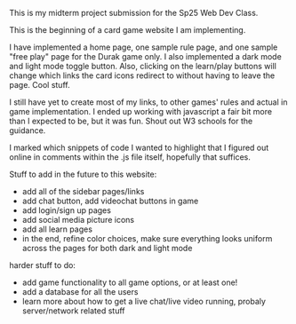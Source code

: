 This is my midterm project submission for the Sp25 Web Dev Class.

This is the beginning of a card game website I am implementing.

I have implemented a home page, one sample rule page, and one sample "free play" page for the Durak game only. I also implemented a dark mode and light mode toggle button. Also, clicking on the learn/play buttons will change which links the card icons redirect to without having to leave the page. Cool stuff.

I still have yet to create most of my links, to other games' rules and actual in game implementation. I ended up working with javascript a fair bit more than I expected to be, but it was fun. Shout out W3 schools for the guidance. 

I marked which snippets of code I wanted to highlight that I figured out online in comments within the .js file itself, hopefully that suffices.


Stuff to add in the future to this website:

- add all of the sidebar pages/links
- add chat button, add videochat buttons in game
- add login/sign up pages
- add social media picture icons
- add all learn pages
- in the end, refine color choices, make sure everything looks uniform across the pages for both dark and light mode


harder stuff to do:
- add game functionality to all game options, or at least one!
- add a database for all the users
- learn more about how to get a live chat/live video running, probaly server/network related stuff